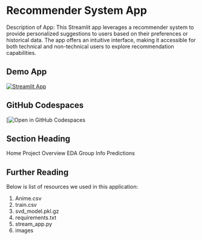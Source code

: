 # Recommender System App

Description of App: This Streamlit app leverages a recommender system to provide personalized suggestions to users based on their preferences or historical data. The app offers an intuitive interface, making it accessible for both technical and non-technical users to explore recommendation capabilities.

## Demo App

[![Streamlit App]([https://static.streamlit.io/badges/streamlit_badge_black_white.svg)](https://app-starter-kit.streamlit.app/](https://app5-twlalgbqmu4g6udhtjwwoe.streamlit.app/))

## GitHub Codespaces

[![Open in GitHub Codespaces](https://github.com/LeboL-moriski/Streamlit5)

## Section Heading

Home
Project Overview
EDA
Group Info
Predictions

## Further Reading

Below is list of resources we used in this application:
1. Anime.csv
2. train.csv
3. svd_model.pkl.gz
4. requirements.txt
5. stream_app.py
6. images
